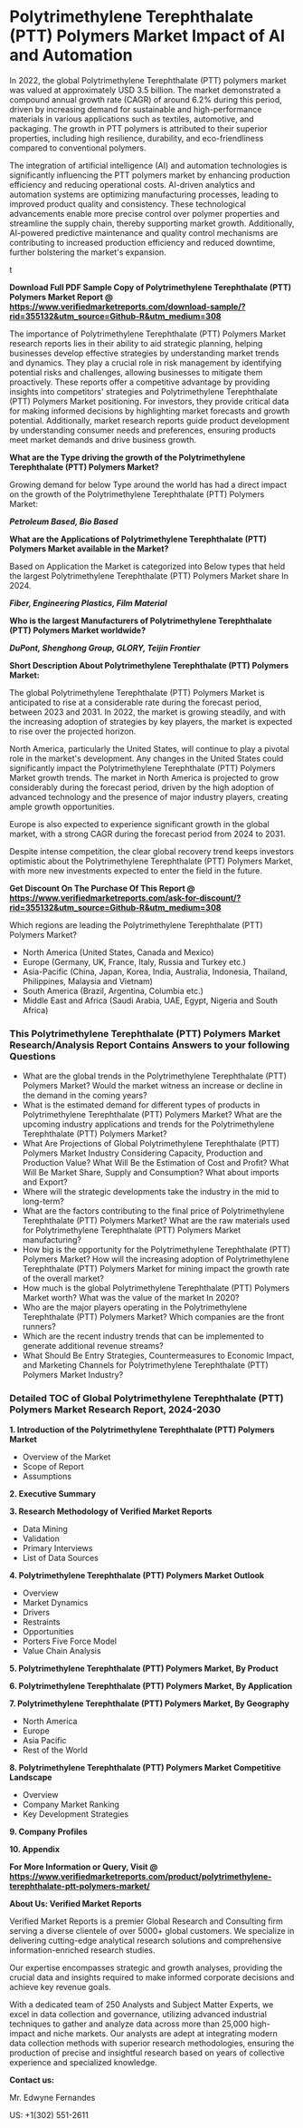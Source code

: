 <meta name="title" content="Global Polytrimethylene Terephthalate (PTT) Polymers Market Impact of AI and Automation"><meta name="description" content="In 2022, the global Polytrimethylene Terephthalate (PTT) polymers market was valued at approximately USD 3.5 billion. The market demonstrated a compound annual growth "><meta name="title" content="Polytrimethylene Terephthalate (PTT) Polymers Market Size, Share, Scope, Trends, Growth, Opportunities, Analysis, Forecast"><h1>Polytrimethylene Terephthalate (PTT) Polymers Market Impact of AI and Automation</h1><p>In 2022, the global Polytrimethylene Terephthalate (PTT) polymers market was valued at approximately USD 3.5 billion. The market demonstrated a compound annual growth rate (CAGR) of around 6.2% during this period, driven by increasing demand for sustainable and high-performance materials in various applications such as textiles, automotive, and packaging. The growth in PTT polymers is attributed to their superior properties, including high resilience, durability, and eco-friendliness compared to conventional polymers.</p><p>The integration of artificial intelligence (AI) and automation technologies is significantly influencing the PTT polymers market by enhancing production efficiency and reducing operational costs. AI-driven analytics and automation systems are optimizing manufacturing processes, leading to improved product quality and consistency. These technological advancements enable more precise control over polymer properties and streamline the supply chain, thereby supporting market growth. Additionally, AI-powered predictive maintenance and quality control mechanisms are contributing to increased production efficiency and reduced downtime, further bolstering the market's expansion.</p>t</p><p id="" class=""><strong>Download Full PDF Sample Copy of Polytrimethylene Terephthalate (PTT) Polymers Market Report @ <a href="https://www.verifiedmarketreports.com/download-sample/?rid=355132&utm_source=Github-R&utm_medium=308" target="_blank">https://www.verifiedmarketreports.com/download-sample/?rid=355132&utm_source=Github-R&utm_medium=308</a></strong></p><p>The importance of&nbsp;Polytrimethylene Terephthalate (PTT) Polymers Market research reports lies in their ability to aid strategic planning, helping businesses develop effective strategies by understanding market trends and dynamics. They play a crucial role in risk management by identifying potential risks and challenges, allowing businesses to mitigate them proactively. These reports offer a competitive advantage by providing insights into competitors' strategies and Polytrimethylene Terephthalate (PTT) Polymers Market positioning. For investors, they provide critical data for making informed decisions by highlighting market forecasts and growth potential. Additionally, market research reports guide product development by understanding consumer needs and preferences, ensuring products meet market demands and drive business growth.</p><p><strong>What are the&nbsp;Type driving the growth of the Polytrimethylene Terephthalate (PTT) Polymers Market?</strong></p><p id="" class="">Growing demand for below Type around the world has had a direct impact on the growth of the Polytrimethylene Terephthalate (PTT) Polymers Market:</p><em><strong>Petroleum Based, Bio Based</strong></em></p><strong>What are the&nbsp;Applications&nbsp;of Polytrimethylene Terephthalate (PTT) Polymers Market available in the Market?</strong></p><p id="" class="">Based on Application the Market is categorized into Below types that held the largest Polytrimethylene Terephthalate (PTT) Polymers Market share In 2024.</p><em><strong>Fiber, Engineering Plastics, Film Material</strong></em></p><strong>Who is the largest Manufacturers of Polytrimethylene Terephthalate (PTT) Polymers Market worldwide?</strong></p><p><em><strong>DuPont, Shenghong Group, GLORY, Teijin Frontier</strong></em></p><p id="" class=""><strong>Short Description About Polytrimethylene Terephthalate (PTT) Polymers Market:</strong></p><p>The global Polytrimethylene Terephthalate (PTT) Polymers Market is anticipated to rise at a considerable rate during the forecast period, between 2023 and 2031. In 2022, the market is growing steadily, and with the increasing adoption of strategies by key players, the market is expected to rise over the projected horizon.</p><p>North America, particularly the United States, will continue to play a pivotal role in the market's development. Any changes in the United States could significantly impact the Polytrimethylene Terephthalate (PTT) Polymers Market growth trends. The market in North America is projected to grow considerably during the forecast period, driven by the high adoption of advanced technology and the presence of major industry players, creating ample growth opportunities.</p><p>Europe is also expected to experience significant growth in the global market, with a strong CAGR during the forecast period from 2024 to 2031.</p><p>Despite intense competition, the clear global recovery trend keeps investors optimistic about the Polytrimethylene Terephthalate (PTT) Polymers Market, with more new investments expected to enter the field in the future.</p><p id="" class=""><strong>Get Discount On The Purchase Of This Report @ <a href="https://www.verifiedmarketreports.com/ask-for-discount/?rid=355132&utm_source=Github-R&utm_medium=308" target="_blank">https://www.verifiedmarketreports.com/ask-for-discount/?rid=355132&utm_source=Github-R&utm_medium=308</a></strong></p>Which regions are leading the Polytrimethylene Terephthalate (PTT) Polymers Market?</p><ul><li>North America (United States, Canada and Mexico)</li><li>Europe (Germany, UK, France, Italy, Russia and Turkey etc.)</li><li>Asia-Pacific (China, Japan, Korea, India, Australia, Indonesia, Thailand, Philippines, Malaysia and Vietnam)</li><li>South America (Brazil, Argentina, Columbia etc.)</li><li>Middle East and Africa (Saudi Arabia, UAE, Egypt, Nigeria and South Africa)</li></ul><h3 id="" class="">This Polytrimethylene Terephthalate (PTT) Polymers Market Research/Analysis Report Contains Answers to your following Questions</h3><ul><li>What are the global trends in the Polytrimethylene Terephthalate (PTT) Polymers Market? Would the market witness an increase or decline in the demand in the coming years?</li><li>What is the estimated demand for different types of products in Polytrimethylene Terephthalate (PTT) Polymers Market? What are the upcoming industry applications and trends for the Polytrimethylene Terephthalate (PTT) Polymers Market?</li><li>What Are Projections of Global Polytrimethylene Terephthalate (PTT) Polymers Market Industry Considering Capacity, Production and Production Value? What Will Be the Estimation of Cost and Profit? What Will Be Market Share, Supply and Consumption? What about imports and Export?</li><li>Where will the strategic developments take the industry in the mid to long-term?</li><li>What are the factors contributing to the final price of Polytrimethylene Terephthalate (PTT) Polymers Market? What are the raw materials used for Polytrimethylene Terephthalate (PTT) Polymers Market manufacturing?</li><li>How big is the opportunity for the Polytrimethylene Terephthalate (PTT) Polymers Market? How will the increasing adoption of Polytrimethylene Terephthalate (PTT) Polymers Market for mining impact the growth rate of the overall market?</li><li>How much is the global Polytrimethylene Terephthalate (PTT) Polymers Market worth? What was the value of the market In 2020?</li><li>Who are the major players operating in the Polytrimethylene Terephthalate (PTT) Polymers Market? Which companies are the front runners?</li><li>Which are the recent industry trends that can be implemented to generate additional revenue streams?</li><li>What Should Be Entry Strategies, Countermeasures to Economic Impact, and Marketing Channels for Polytrimethylene Terephthalate (PTT) Polymers Market Industry?</li></ul><h3 id="" class="">Detailed TOC of Global Polytrimethylene Terephthalate (PTT) Polymers Market Research Report, 2024-2030</h3><p id="" class=""><strong>1. Introduction of the Polytrimethylene Terephthalate (PTT) Polymers Market</strong></p><ul><li>Overview of the Market</li><li>Scope of Report</li><li>Assumptions</li></ul><p id="" class=""><strong>2. Executive Summary</strong></p><p id="" class=""><strong>3. Research Methodology of Verified Market Reports</strong></p><ul><li>Data Mining</li><li>Validation</li><li>Primary Interviews</li><li>List of Data Sources</li></ul><p id="" class=""><strong>4. Polytrimethylene Terephthalate (PTT) Polymers Market Outlook</strong></p><ul><li>Overview</li><li>Market Dynamics</li><li>Drivers</li><li>Restraints</li><li>Opportunities</li><li>Porters Five Force Model</li><li>Value Chain Analysis</li></ul><p id="" class=""><strong>5. Polytrimethylene Terephthalate (PTT) Polymers Market, By Product</strong></p><p id="" class=""><strong>6. Polytrimethylene Terephthalate (PTT) Polymers Market, By Application</strong></p><p id="" class=""><strong>7. Polytrimethylene Terephthalate (PTT) Polymers Market, By Geography</strong></p><ul><li>North America</li><li>Europe</li><li>Asia Pacific</li><li>Rest of the World</li></ul><p id="" class=""><strong>8. Polytrimethylene Terephthalate (PTT) Polymers Market Competitive Landscape</strong></p><ul><li>Overview</li><li>Company Market Ranking</li><li>Key Development Strategies</li></ul><p id="" class=""><strong>9. Company Profiles</strong></p><p id="" class=""><strong>10. Appendix</strong></p><p id="" class=""><strong>For More Information or Query, Visit @ <a href="https://www.verifiedmarketreports.com/product/polytrimethylene-terephthalate-ptt-polymers-market/" target="_blank">https://www.verifiedmarketreports.com/product/polytrimethylene-terephthalate-ptt-polymers-market/</a></strong></p><p id="" class=""><strong>About Us: Verified Market Reports</strong></p><p id="" class="">Verified Market Reports is a premier Global Research and Consulting firm serving a diverse clientele of over 5000+ global customers. We specialize in delivering cutting-edge analytical research solutions and comprehensive information-enriched research studies.</p><p id="" class="">Our expertise encompasses strategic and growth analyses, providing the crucial data and insights required to make informed corporate decisions and achieve key revenue goals.</p><p id="" class="">With a dedicated team of 250 Analysts and Subject Matter Experts, we excel in data collection and governance, utilizing advanced industrial techniques to gather and analyze data across more than 25,000 high-impact and niche markets. Our analysts are adept at integrating modern data collection methods with superior research methodologies, ensuring the production of precise and insightful research based on years of collective experience and specialized knowledge.</p><p id="" class=""><strong>Contact us:</strong></p><p id="" class="">Mr. Edwyne Fernandes</p><p id="" class="">US: +1(302) 551-2611</p>